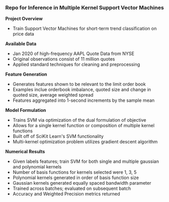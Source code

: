### Repo for Inference in Multiple Kernel Support Vector Machines

**Project Overview**
- Train Support Vector Machines for short-term trend classification on price data

**Available Data**
- Jan 2020 of high-frequency AAPL Quote Data from NYSE
- Original observations consist of 11 million quotes
- Applied standard techniques for cleaning and preprocessing 

**Feature Generation**
- Generates features shown to be relevant to the limit order book
- Examples inclue orderbook imbalance, quoted size and change in quoted size, average weighted spread
- Features aggregated into 1-second increments by the sample mean

**Model Formulation**
- Trains SVM via optimization of the dual formulation of objective
- Allows for a single kernel function or composition of multiple kernel functions
- Built off of SciKit Learn's SVM functionality 
- Multi-kernel optimization problem utilizes gradient descent algorithm 

**Numerical Results**
- Given labels features; train SVM for both single and multiple gaussian and polynomial kernels
- Number of basis functions for kernels selected were 1, 3, 5
- Polynomial kernels generated in order of basis function size
- Gaussian kernels generated equally spaced bandwidth parameter
- Trained across batches; evaluated on subsequent batch
- Accuracy and Weighted Precision metrics returned

